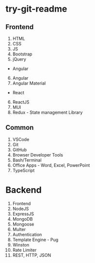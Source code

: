 # try-git-readme

## Frontend

1. HTML
2. CSS
3. JS
4. Bootstrap
5. jQuery

-   Angular

6. Angular
7. Angular Material

-   React

6. ReactJS
7. MUI
8. Redux - State management Library

## Common

1. VSCode
2. Git
3. GitHub
4. Browser Developer Tools
5. Bash/Terminal
6. Office Apps - Word, Excel, PowerPoint
7. TypeScript

# Backend

1. Frontend
2. NodeJS
3. ExpressJS
4. MongoDB
5. Mongoose
6. Multer
7. Authentication
8. Template Engine - Pug
9. Winston
10. Rate Limiter
11. REST, HTTP, JSON
